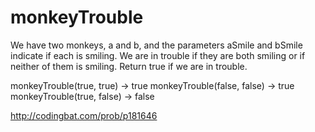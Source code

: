 # monkeyTrouble

We have two monkeys, a and b, and the parameters aSmile and bSmile indicate if each is smiling. We are in trouble if they are both smiling or if neither of them is smiling. Return true if we are in trouble.

monkeyTrouble(true, true) → true
monkeyTrouble(false, false) → true
monkeyTrouble(true, false) → false

http://codingbat.com/prob/p181646